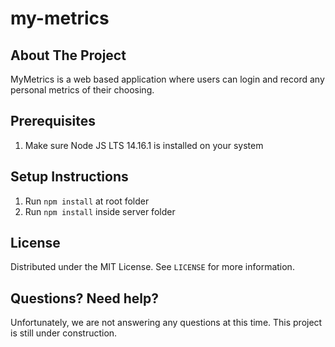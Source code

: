 # my-metrics

<!-- ABOUT THE PROJECT -->
## About The Project

MyMetrics is a web based application where users can login and record any personal metrics of their choosing.

<!-- SETUP -->
## Prerequisites
1. Make sure Node JS LTS 14.16.1 is installed on your system
## Setup Instructions
1. Run ```npm install``` at root folder
2. Run ```npm install``` inside server folder

<!-- LICENSE -->
## License

Distributed under the MIT License. See `LICENSE` for more information.

<!-- HELP -->
## Questions? Need help?
Unfortunately, we are not answering any questions at this time. This project is still under construction.
